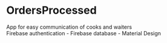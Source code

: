 # OrdersProcessed
App for easy communication of cooks and waiters<br />
Firebase authentication - Firebase database - Material Design
